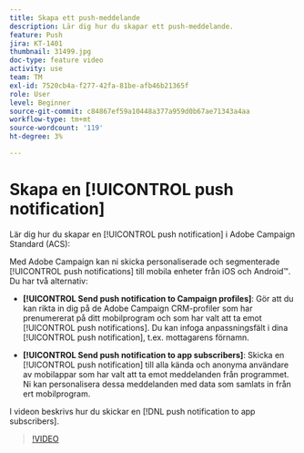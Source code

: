 ```yaml
---
title: Skapa ett push-meddelande
description: Lär dig hur du skapar ett push-meddelande.
feature: Push
jira: KT-1401
thumbnail: 31499.jpg
doc-type: feature video
activity: use
team: TM
exl-id: 7520cb4a-f277-42fa-81be-afb46b21365f
role: User
level: Beginner
source-git-commit: c84867ef59a10448a377a959d0b67ae71343a4aa
workflow-type: tm+mt
source-wordcount: '119'
ht-degree: 3%

---
```


# Skapa en [!UICONTROL push notification]

Lär dig hur du skapar en [!UICONTROL push notification] i Adobe Campaign Standard (ACS):

Med Adobe Campaign kan ni skicka personaliserade och segmenterade [!UICONTROL push notifications] till mobila enheter från iOS och Android™. Du har två alternativ:

* **[!UICONTROL Send push notification to Campaign profiles]**: Gör att du kan rikta in dig på de Adobe Campaign CRM-profiler som har prenumererat på ditt mobilprogram och som har valt att ta emot [!UICONTROL push notifications]. Du kan infoga anpassningsfält i dina [!UICONTROL push notification], t.ex. mottagarens förnamn.

* **[!UICONTROL Send push notification to app subscribers]**: Skicka en [!UICONTROL push notification] till alla kända och anonyma användare av mobilappar som har valt att ta emot meddelanden från programmet. Ni kan personalisera dessa meddelanden med data som samlats in från ert mobilprogram.

I videon beskrivs hur du skickar en [!DNL push notification to app subscribers].

>[!VIDEO](https://video.tv.adobe.com/v/31499?quality=12&learn=on)
